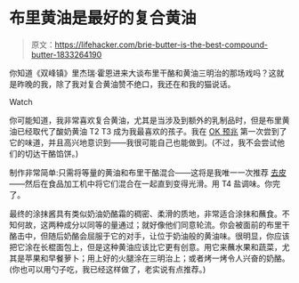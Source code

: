 # 布里黄油是最好的复合黄油

> 原文：<https://lifehacker.com/brie-butter-is-the-best-compound-butter-1833264190>

你知道《双峰镇》里杰瑞·霍恩进来大谈布里干酪和黄油三明治的那场戏吗？这就是昨晚的我，除了我对复合黄油赞不绝口，我还在和我的猫说话。

Watch

你可能知道，我非常喜欢复合黄油，尤其是当涉及到额外的乳制品时，但是布里黄油已经取代了酸奶黄油 T2 T3 成为我最喜欢的孩子。我在 [OK 预兆](https://www.okomens.com) 第一次尝到了它的味道，并且高兴地意识到——我很可能自己也能做到。(不过，我不会尝试他们的切达干酪馅饼。)

制作非常简单:只需将等量的黄油和布里干酪混合——这将是我唯一一次推荐 [去皮](https://skillet.lifehacker.com/you-can-probably-eat-that-cheese-rind-1833100383)——然后在食品加工机中将它们混合在一起直到变得光滑。用 T4 盐调味。你完了。

最终的涂抹酱具有类似奶油奶酪霜的稠密、柔滑的质地，非常适合涂抹和蘸食。不知何故，这两种成分以同等的量通过；就好像他们同意轮流。你会被面前的布里干酪击中，但随后奶酪会屈服于它的对手，让位于奶油般的黄油味。很明显，你应该把它涂在长棍面包上，但是这种黄油应该比它更有创意。用它来蘸水果和蔬菜，尤其是苹果和早餐萝卜；用上好的火腿涂在三明治上；或者烤一烤令人兴奋的奶酪。(你也可以用勺子吃，我已经这样做了，老实说有点推荐。)